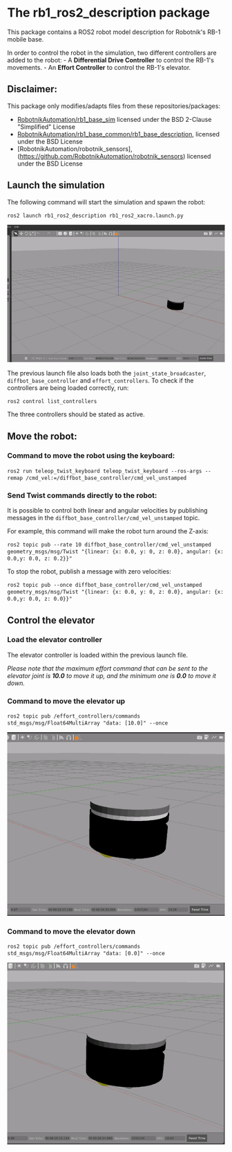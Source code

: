 # The rb1_ros2_description package

This package contains a ROS2 robot model description for Robotnik's RB-1 mobile base.

In order to control the robot in the simulation, two different controllers are added to the robot:
        - A **Differential Drive Controller** to control the RB-1's movements.
        - An **Effort Controller** to control the RB-1's elevator.   

## Disclaimer:  
This package only modifies/adapts files from these repositories/packages:  
- [RobotnikAutomation/rb1_base_sim](https://github.com/RobotnikAutomation/rb1_base_sim) licensed under the BSD 2-Clause "Simplified" License
- [RobotnikAutomation/rb1_base_common/rb1_base_description](https://github.com/RobotnikAutomation/rb1_base_common/tree/melodic-devel/rb1_base_description), licensed under the BSD License
- [RobotnikAutomation/robotnik_sensors],(https://github.com/RobotnikAutomation/robotnik_sensors) licensed under the BSD License


## Launch the simulation 

The following command will start the simulation and spawn the robot:
```
ros2 launch rb1_ros2_description rb1_ros2_xacro.launch.py
```
![RB-1 spawned in Gazebo](images/rb1_in_simulation.png)

The previous launch file also loads both the `joint_state_broadcaster`, `diffbot_base_controller` and `effort_controllers`.
To check if the controllers are being loaded correctly, run:
```
ros2 control list_controllers
```
The three controllers should be stated as active.


## Move the robot:

### Command to move the robot using the keyboard:
```
ros2 run teleop_twist_keyboard teleop_twist_keyboard --ros-args --remap /cmd_vel:=/diffbot_base_controller/cmd_vel_unstamped
```

### Send Twist commands directly to the robot:

It is possible to control both linear and angular velocities by publishing messages in the `diffbot_base_controller/cmd_vel_unstamped` topic.

For example, this command will make the robot turn around the Z-axis:
```
ros2 topic pub --rate 10 diffbot_base_controller/cmd_vel_unstamped geometry_msgs/msg/Twist "{linear: {x: 0.0, y: 0, z: 0.0}, angular: {x: 0.0,y: 0.0, z: 0.2}}"
```

To stop the robot, publish a message with zero velocities:
```
ros2 topic pub --once diffbot_base_controller/cmd_vel_unstamped geometry_msgs/msg/Twist "{linear: {x: 0.0, y: 0, z: 0.0}, angular: {x: 0.0,y: 0.0, z: 0.0}}"
```

## Control the elevator

### Load the elevator controller 
The elevator controller is loaded within the previous launch file.

*Please note that the maximum effort command that can be sent to the elevator joint is **10.0** 
to move it up, and the minimum one is **0.0** to move it down.*

### Command to move the elevator up
```
ros2 topic pub /effort_controllers/commands std_msgs/msg/Float64MultiArray "data: [10.0]" --once
```
![RB-1's elevator up in Gazebo](images/rb1_elevator_up.png)
### Command to move the elevator down
```
ros2 topic pub /effort_controllers/commands std_msgs/msg/Float64MultiArray "data: [0.0]" --once
```
![RB-1's elevator down in Gazebo](images/rb1_elevator_down.png)



